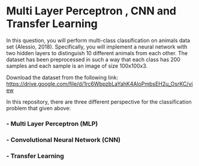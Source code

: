 # Multi Layer Perceptron , CNN and Transfer Learning

In this question, you will perform multi-class classification on animals data set (Alessio, 2018). Specifically, you will implement a neural network with two hidden layers to distinguish 10 different animals from each other. The dataset has been preprocessed in such a way that each class has 200 samples and each sample is an image of size 100x100x3.

Download the dataset from the following link:
https://drive.google.com/file/d/1rc6WbpzbLaYahK4AloPmbsEH2u_OsrKC/view

In this repository, there are three different perspective for the classification problem that given above:

### - Multi Layer Perceptron (MLP)

### - Convolutional Neural Network (CNN) 

### - Transfer Learning

